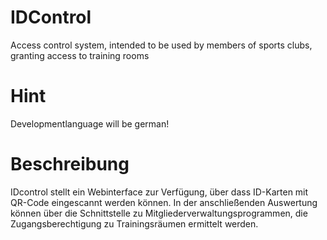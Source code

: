 # IDControl
Access control system, intended to be used by members of sports clubs, granting access to training rooms

# Hint
Developmentlanguage will be german!

# Beschreibung
IDcontrol stellt ein Webinterface zur Verfügung, über dass ID-Karten mit QR-Code eingescannt werden können. In der anschließenden Auswertung können über die Schnittstelle zu Mitgliederverwaltungsprogrammen, die Zugangsberechtigung zu Trainingsräumen ermittelt werden.
